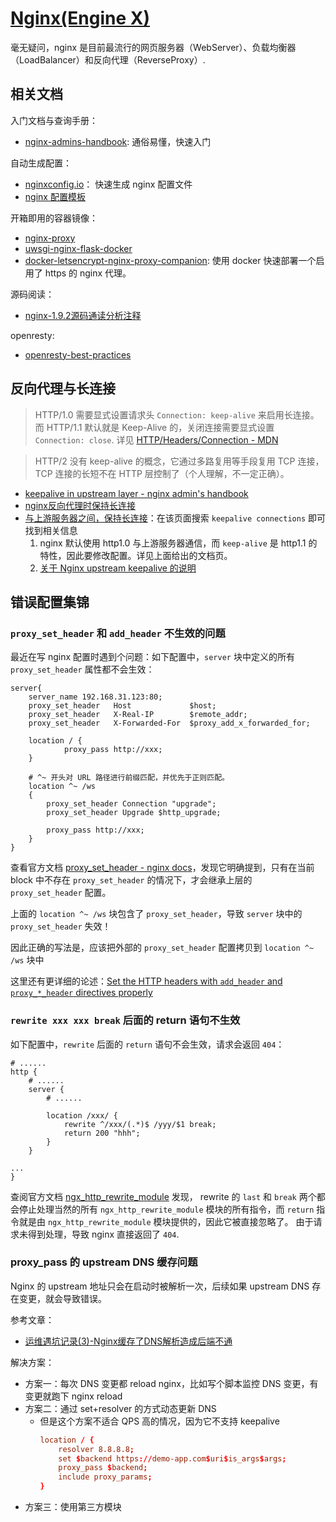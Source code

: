 # [Nginx(Engine X)](https://github.com/nginx/nginx)

毫无疑问，nginx 是目前最流行的网页服务器（WebServer）、负载均衡器（LoadBalancer）和反向代理（ReverseProxy）.


## 相关文档

入门文档与查询手册：

- [nginx-admins-handbook](https://github.com/trimstray/nginx-admins-handbook): 通俗易懂，快速入门

自动生成配置：

- [nginxconfig.io](https://github.com/digitalocean/nginxconfig.io)： 快速生成 nginx 配置文件
- [nginx 配置模板](https://github.com/h5bp/server-configs-nginx)


开箱即用的容器镜像：

- [nginx-proxy](https://github.com/jwilder/nginx-proxy)
- [uwsgi-nginx-flask-docker](https://github.com/tiangolo/uwsgi-nginx-flask-docker)
- [docker-letsencrypt-nginx-proxy-companion](https://github.com/JrCs/docker-letsencrypt-nginx-proxy-companion): 使用 docker 快速部署一个启用了 https 的 nginx 代理。

源码阅读：

- [nginx-1.9.2源码通读分析注释](https://github.com/y123456yz/reading-code-of-nginx-1.9.2)

openresty:

- [openresty-best-practices](https://github.com/moonbingbing/openresty-best-practices)

## 反向代理与长连接

>HTTP/1.0 需要显式设置请求头 `Connection: keep-alive` 来启用长连接。
而 HTTP/1.1 默认就是 Keep-Alive 的，关闭连接需要显式设置 `Connection: close`.
详见 [HTTP/Headers/Connection - MDN](https://developer.mozilla.org/en-US/docs/Web/HTTP/Headers/Connection)

>HTTP/2 没有 keep-alive 的概念，它通过多路复用等手段复用 TCP 连接，TCP 连接的长短不在 HTTP 层控制了（个人理解，不一定正确）。

- [keepalive in upstream layer - nginx admin's handbook](https://github.com/trimstray/nginx-admins-handbook/blob/master/doc/NGINX_BASICS.md#upstream-layer)
- [ nginx反向代理时保持长连接](https://www.cnblogs.com/liuxia912/p/11075630.html)
- [与上游服务器之间，保持长连接](https://nginx.org/en/docs/http/ngx_http_upstream_module.html)：在该页面搜索 `keepalive connections` 即可找到相关信息
    1. nginx 默认使用 http1.0 与上游服务器通信，而 `keep-alive` 是 http1.1 的特性，因此要修改配置。详见上面给出的文档页。
    1. [关于 Nginx upstream keepalive 的说明](https://www.cnblogs.com/kabi/p/7123354.html)


## 错误配置集锦

### `proxy_set_header` 和 `add_header` 不生效的问题

最近在写 nginx 配置时遇到个问题：如下配置中，`server` 块中定义的所有 `proxy_set_header` 属性都不会生效：

```
server{
    server_name 192.168.31.123:80;
    proxy_set_header   Host             $host;
    proxy_set_header   X-Real-IP        $remote_addr;
    proxy_set_header   X-Forwarded-For  $proxy_add_x_forwarded_for;

    location / {
            proxy_pass http://xxx;
    }

    # ^~ 开头对 URL 路径进行前缀匹配，并优先于正则匹配。
    location ^~ /ws
    {
        proxy_set_header Connection "upgrade";
        proxy_set_header Upgrade $http_upgrade;

        proxy_pass http://xxx;
    }
}
```

查看官方文档 [proxy_set_header - nginx docs](http://nginx.org/en/docs/http/ngx_http_proxy_module.html#proxy_set_header)，发现它明确提到，只有在当前 block 中不存在 `proxy_set_header` 的情况下，才会继承上层的 `proxy_set_header` 配置。

上面的 `location ^~ /ws` 块包含了 `proxy_set_header`，导致 `server` 块中的 `proxy_set_header` 失效！

因此正确的写法是，应该把外部的 `proxy_set_header` 配置拷贝到 `location ^~ /ws` 块中

这里还有更详细的论述：[Set the HTTP headers with `add_header` and `proxy_*_header` directives properly](https://github.com/trimstray/nginx-admins-handbook/blob/master/doc/RULES.md#beginner-set-the-http-headers-with-add_header-and-proxy__header-directives-properly)


### `rewrite xxx xxx break` 后面的 return 语句不生效

如下配置中，`rewrite` 后面的 `return` 语句不会生效，请求会返回 `404`：

```nginx
# ......
http {
    # ......
    server {
        # ......

        location /xxx/ {
            rewrite ^/xxx/(.*)$ /yyy/$1 break;
            return 200 "hhh";
        }
    }

...
}
```

查阅官方文档 [ngx_http_rewrite_module](http://nginx.org/en/docs/http/ngx_http_rewrite_module.html#rewrite) 发现，
rewrite 的 `last` 和 `break` 两个都会停止处理当然的所有 `ngx_http_rewrite_module` 模块的所有指令，而 `return` 指令就是由 `ngx_http_rewrite_module` 模块提供的，因此它被直接忽略了。
由于请求未得到处理，导致 nginx 直接返回了 `404`.


###  proxy_pass 的 upstream DNS 缓存问题

Nginx 的 upstream 地址只会在启动时被解析一次，后续如果 upstream DNS 存在变更，就会导致错误。

参考文章：

- [运维遇坑记录(3)-Nginx缓存了DNS解析造成后端不通](https://segmentfault.com/a/1190000022365954)

解决方案：

- 方案一：每次 DNS 变更都 reload nginx，比如写个脚本监控 DNS 变更，有变更就跑下 nginx reload
- 方案二：通过 set+resolver 的方式动态更新 DNS
  - 但是这个方案不适合 QPS 高的情况，因为它不支持 keepalive
    ```conf
    location / {
        resolver 8.8.8.8;
        set $backend https://demo-app.com$uri$is_args$args;
        proxy_pass $backend;
        include proxy_params;
    }
    ```
- 方案三：使用第三方模块


